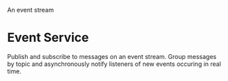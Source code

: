 An event stream

# Event Service

Publish and subscribe to messages on an event stream. Group messages by topic and asynchronously 
notify listeners of new events occuring in real time.
